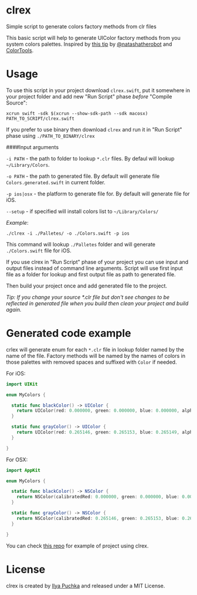 # clrex
Simple script to generate colors factory methods from clr files

This basic script will help to generate UIColor factory methods from you system colors palettes.
Inspired by [this tip](http://natashatherobot.com/xcode-color-palette/) by [@natashatherobot](https://twitter.com/natashatherobot) and [ColorTools](https://github.com/ramonpoca/ColorTools).

# Usage

To use this script in your project download `clrex.swift`, put it somewhere in your project folder and add new "Run Script" phase _before_ "Compile Source":

```
xcrun swift -sdk $(xcrun --show-sdk-path --sdk macosx) PATH_TO_SCRIPT/clrex.swift
```

If you prefer to use binary then download `clrex` and run it in "Run Script" phase using `./PATH_TO_BINARY/clrex`

####Input arguments

`-i PATH` - the path to folder to lookup `*.clr` files. By defaul will lookup `~/Library/Colors`.

`-o PATH` - the path to generated file. By default will generate file `Colors.generated.swift` in current folder.

`-p ios|osx` - the platform to generate file for. By default will generate file for iOS.

`--setup` - if specified will install colors list to `~/Library/Colors/`

_Example_:

```
./clrex -i ./Palletes/ -o ./Colors.swift -p ios
```

This command will lookup `./Palletes` folder and will generate `./Colors.swift` file for iOS.

If you use clrex in "Run Script" phase of your project you can use input and output files instead of command line arguments. Script will use first input file as a folder for lookup and first output file as path to generated file.

Then build your project once and add generated file to the project.

_Tip: If you change your source *.clr file but don't see changes to be reflected in generated file when you build then clean your project and build again._ 


# Generated code example

crlex will generate enum for each `*.clr` file in lookup folder named by the name of the file. Factory methods will be named by the names of colors in those palettes with removed spaces and suffixed with `Color` if needed.

For iOS:

```swift
import UIKit

enum MyColors {

  static func blackColor() -> UIColor {
    return UIColor(red: 0.000000, green: 0.000000, blue: 0.000000, alpha: 1.000000)
  }

  static func grayColor() -> UIColor {
    return UIColor(red: 0.265146, green: 0.265153, blue: 0.265149, alpha: 1.000000)
  }

}

```

For OSX:

```swift
import AppKit

enum MyColors {

  static func blackColor() -> NSColor {
    return NSColor(calibratedRed: 0.000000, green: 0.000000, blue: 0.000000, alpha: 1.000000)
  }

  static func grayColor() -> NSColor {
    return NSColor(calibratedRed: 0.265146, green: 0.265153, blue: 0.265149, alpha: 1.000000)
  }

}
```

You can check [this repo](https://github.com/ilyapuchka/ViewControllerThinning) for example of project using clrex.

# License
clrex is created by [Ilya Puchka](https://twitter.com/ilyapuchka) and released under a MIT License.
